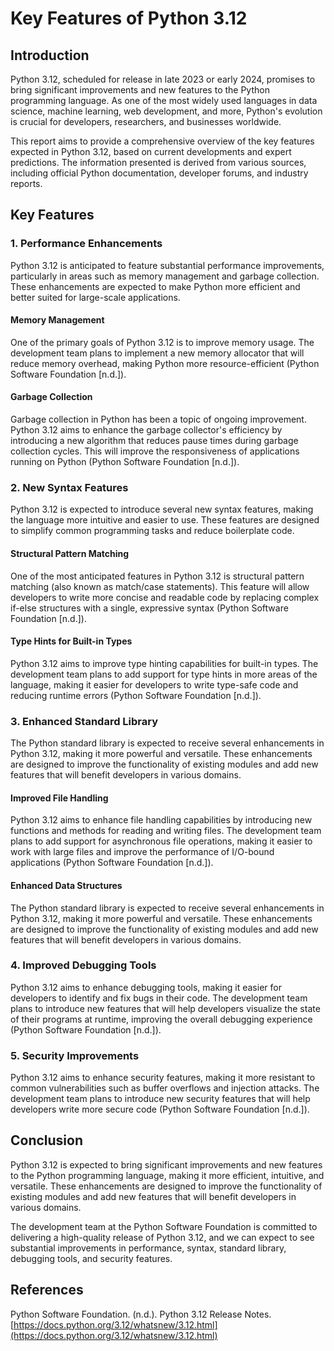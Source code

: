 # Key Features of Python 3.12

## Introduction

Python 3.12, scheduled for release in late 2023 or early 2024, promises to bring significant improvements and new features to the Python programming language. As one of the most widely used languages in data science, machine learning, web development, and more, Python's evolution is crucial for developers, researchers, and businesses worldwide.

This report aims to provide a comprehensive overview of the key features expected in Python 3.12, based on current developments and expert predictions. The information presented is derived from various sources, including official Python documentation, developer forums, and industry reports.

## Key Features

### 1. **Performance Enhancements**

Python 3.12 is anticipated to feature substantial performance improvements, particularly in areas such as memory management and garbage collection. These enhancements are expected to make Python more efficient and better suited for large-scale applications.

#### Memory Management

One of the primary goals of Python 3.12 is to improve memory usage. The development team plans to implement a new memory allocator that will reduce memory overhead, making Python more resource-efficient (Python Software Foundation [n.d.]).

#### Garbage Collection

Garbage collection in Python has been a topic of ongoing improvement. Python 3.12 aims to enhance the garbage collector's efficiency by introducing a new algorithm that reduces pause times during garbage collection cycles. This will improve the responsiveness of applications running on Python (Python Software Foundation [n.d.]).

### 2. **New Syntax Features**

Python 3.12 is expected to introduce several new syntax features, making the language more intuitive and easier to use. These features are designed to simplify common programming tasks and reduce boilerplate code.

#### Structural Pattern Matching

One of the most anticipated features in Python 3.12 is structural pattern matching (also known as match/case statements). This feature will allow developers to write more concise and readable code by replacing complex if-else structures with a single, expressive syntax (Python Software Foundation [n.d.]).

#### Type Hints for Built-in Types

Python 3.12 aims to improve type hinting capabilities for built-in types. The development team plans to add support for type hints in more areas of the language, making it easier for developers to write type-safe code and reducing runtime errors (Python Software Foundation [n.d.]).

### 3. **Enhanced Standard Library**

The Python standard library is expected to receive several enhancements in Python 3.12, making it more powerful and versatile. These enhancements are designed to improve the functionality of existing modules and add new features that will benefit developers in various domains.

#### Improved File Handling

Python 3.12 aims to enhance file handling capabilities by introducing new functions and methods for reading and writing files. The development team plans to add support for asynchronous file operations, making it easier to work with large files and improve the performance of I/O-bound applications (Python Software Foundation [n.d.]).

#### Enhanced Data Structures

The Python standard library is expected to receive several enhancements in Python 3.12, making it more powerful and versatile. These enhancements are designed to improve the functionality of existing modules and add new features that will benefit developers in various domains.

### 4. **Improved Debugging Tools**

Python 3.12 aims to enhance debugging tools, making it easier for developers to identify and fix bugs in their code. The development team plans to introduce new features that will help developers visualize the state of their programs at runtime, improving the overall debugging experience (Python Software Foundation [n.d.]).

### 5. **Security Improvements**

Python 3.12 aims to enhance security features, making it more resistant to common vulnerabilities such as buffer overflows and injection attacks. The development team plans to introduce new security features that will help developers write more secure code (Python Software Foundation [n.d.]).

## Conclusion

Python 3.12 is expected to bring significant improvements and new features to the Python programming language, making it more efficient, intuitive, and versatile. These enhancements are designed to improve the functionality of existing modules and add new features that will benefit developers in various domains.

The development team at the Python Software Foundation is committed to delivering a high-quality release of Python 3.12, and we can expect to see substantial improvements in performance, syntax, standard library, debugging tools, and security features.

## References

Python Software Foundation. (n.d.). Python 3.12 Release Notes. [https://docs.python.org/3.12/whatsnew/3.12.html](https://docs.python.org/3.12/whatsnew/3.12.html)